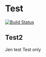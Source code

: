 # Test
[![Build Status](https://travis-ci.org/MWarCZ/test.svg?branch=master)](https://travis-ci.org/MWarCZ/test)
## Test2
Jen test
Test only
